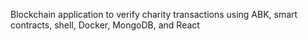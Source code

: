 Blockchain application to verify charity transactions using ABK, smart contracts, shell, Docker, MongoDB, and React 
